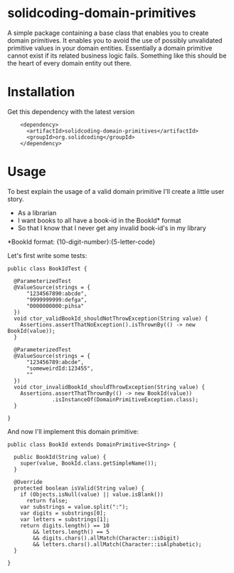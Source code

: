 # solidcoding-domain-primitives
A simple package containing a base class that enables you to create domain primitives.
It enables you to avoid the use of possibly unvalidated primitive values in your domain entities. Essentially a domain primitive cannot exist if its related business logic fails.
Something like this should be the heart of every domain entity out there.

# Installation

Get this dependency with the latest version
```
    <dependency>
      <artifactId>solidcoding-domain-primitives</artifactId>
      <groupId>org.solidcoding</groupId>
    </dependency>
```
# Usage

To best explain the usage of a valid domain primitive I'll create a little user story.

- As a librarian
- I want books to all have a book-id in the BookId* format
- So that I know that I never get any invalid book-id's in my library

*BookId format: {10-digit-number}:{5-letter-code}

Let's first write some tests:
```
public class BookIdTest {

  @ParameterizedTest
  @ValueSource(strings = {
      "1234567890:abcde",
      "9999999999:defga",
      "0000000000:pihsa"
  })
  void ctor_validBookId_shouldNotThrowException(String value) {
    Assertions.assertThatNoException().isThrownBy(() -> new BookId(value));
  }

  @ParameterizedTest
  @ValueSource(strings = {
      "123456789:abcde",
      "someweirdId:123455",
      ""
  })
  void ctor_invalidBookId_shouldThrowException(String value) {
    Assertions.assertThatThrownBy(() -> new BookId(value))
              .isInstanceOf(DomainPrimitiveException.class);
  }

}
```

And now I'll implement this domain primitive:
```
public class BookId extends DomainPrimitive<String> {

  public BookId(String value) {
    super(value, BookId.class.getSimpleName());
  }

  @Override
  protected boolean isValid(String value) {
    if (Objects.isNull(value) || value.isBlank())
      return false;  
    var substrings = value.split(":");
    var digits = substrings[0];
    var letters = substrings[1];
    return digits.length() == 10
        && letters.length() == 5
        && digits.chars().allMatch(Character::isDigit)
        && letters.chars().allMatch(Character::isAlphabetic);
  }

}
```

